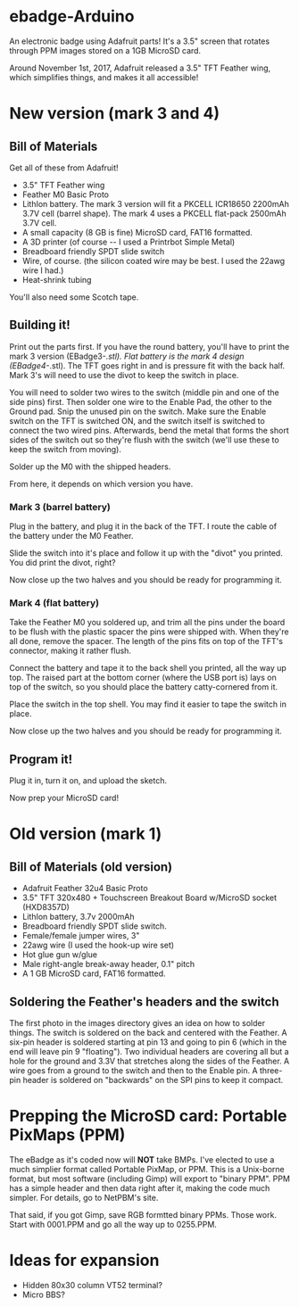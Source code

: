 # ebadge-Arduino
An electronic badge using Adafruit parts!  It's a 3.5" screen that rotates through PPM images stored on a 1GB MicroSD card.

Around November 1st, 2017, Adafruit released a 3.5" TFT Feather wing, which simplifies things, and makes it all accessible!

# New version (mark 3 and 4)

## Bill of Materials

Get all of these from Adafruit!

* 3.5" TFT Feather wing
* Feather M0 Basic Proto
* LithIon battery.  The mark 3 version will fit a PKCELL ICR18650 2200mAh 3.7V cell (barrel shape).  The mark 4 uses a PKCELL flat-pack 2500mAh 3.7V cell.
* A small capacity (8 GB is fine) MicroSD card, FAT16 formatted.
* A 3D printer (of course -- I used a Printrbot Simple Metal)
* Breadboard friendly SPDT slide switch
* Wire, of course. (the silicon coated wire may be best. I used the 22awg wire I had.)
* Heat-shrink tubing

You'll also need some Scotch tape.

## Building it!

Print out the parts first.  If you have the round battery, you'll have to print the mark 3 version (EBadge3-*.stl).  Flat battery is the mark 4 design (EBadge4-*.stl).  The TFT goes right in and is pressure fit with the back half.  Mark 3's will need to use the divot to keep the switch in place.

You will need to solder two wires to the switch (middle pin and one of the side pins) first.  Then solder one wire to the Enable Pad, the other to the Ground pad. Snip the unused pin on the switch.  Make sure the Enable switch on the TFT is switched ON, and the switch itself is switched to connect the two wired pins.  Afterwards, bend the metal that forms the short sides of the switch out so they're flush with the switch (we'll use these to keep the switch from moving).

Solder up the M0 with the shipped headers.  

From here, it depends on which version you have.

### Mark 3 (barrel battery)

Plug in the battery, and plug it in the back of the TFT.  I route the cable of the battery under the M0 Feather. 

Slide the switch into it's place and follow it up with the "divot" you printed.  You did print the divot, right?

Now close up the two halves and you should be ready for programming it.

### Mark 4 (flat battery)

Take the Feather M0 you soldered up, and trim all the pins under the board to be flush with the plastic spacer the pins were shipped with.  When they're all done, remove the spacer.  The length of the pins fits on top of the TFT's connector, making it rather flush.

Connect the battery and tape it to the back shell you printed, all the way up top. The raised part at the bottom corner (where the USB port is) lays on top of the switch, so you should place the battery catty-cornered from it.

Place the switch in the top shell.  You may find it easier to tape the switch in place.

Now close up the two halves and you should be ready for programming it.

## Program it!

Plug it in, turn it on, and upload the sketch.  

Now prep your MicroSD card!

# Old version (mark 1)

## Bill of Materials (old version)

* Adafruit Feather 32u4 Basic Proto
* 3.5" TFT 320x480 + Touchscreen Breakout Board w/MicroSD socket (HXD8357D)
* LithIon battery, 3.7v 2000mAh
* Breadboard friendly SPDT slide switch.
* Female/female jumper wires, 3"
* 22awg wire (I used the hook-up wire set)
* Hot glue gun w/glue
* Male right-angle break-away header, 0.1" pitch
* A 1 GB MicroSD card, FAT16 formatted.

## Soldering the Feather's headers and the switch

The first photo in the images directory gives an idea on how to solder things.  The switch is soldered on the back and centered with the Feather.  A six-pin header is soldered starting at pin 13 and going to pin 6 (which in the end will leave pin 9 "floating").  Two individual headers are covering all but a hole for the ground and 3.3V that stretches along the sides of the Feather.  A wire goes from a ground to the switch and then to the Enable pin.  A three-pin header is soldered on "backwards" on the SPI pins to keep it compact.

# Prepping the MicroSD card:  Portable PixMaps (PPM)

The eBadge as it's coded now will **NOT** take BMPs.  I've elected to use a much simplier format called Portable PixMap, or PPM.  This is a Unix-borne format, but most software (including Gimp) will export to "binary PPM".  PPM has a simple header and then data right after it, making the code much simpler.  For details, go to NetPBM's site.

That said, if you got Gimp, save RGB formtted binary PPMs.  Those work.  Start with 0001.PPM and go all the way up to 0255.PPM.

# Ideas for expansion

* Hidden 80x30 column VT52 terminal?
* Micro BBS?

